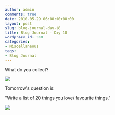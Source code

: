 ```yaml
---
author: admin
comments: true
date: 2010-05-29 06:00:00+00:00
layout: post
slug: blog-journal-day-18
title: Blog Journal - Day 18
wordpress_id: 340
categories:
- Miscellaneous
tags:
- Blog Journal
---
```


What do you collect?

  


[![](http://farm4.static.flickr.com/3399/4648577576_99c5b5d629_b.jpg)](http://farm4.static.flickr.com/3399/4648577576_99c5b5d629_b.jpg)

  


Tomorrow's question is:

"Write a list of 20 things you love/ favourite things."

  


  


![](https://blogger.googleusercontent.com/tracker/251139911615938991-6609789156442678635?l=www.outmumbered.com)
